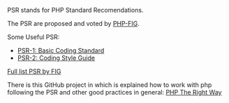 PSR stands for PHP Standard Recomendations.

The PSR are proposed and voted by [PHP-FIG](http://www.php-fig.org/).

Some Useful PSR:
* [PSR-1: Basic Coding Standard](http://www.php-fig.org/psr/psr-1/)
* [PSR-2: Coding Style Guide](http://www.php-fig.org/psr/psr-2/)

[Full list PSR by FIG](http://www.php-fig.org/psr/)

There is this GitHub project in which is explained how to work with php following
the PSR and other good practices in general: [PHP The Right Way](http://www.phptherightway.com/)

